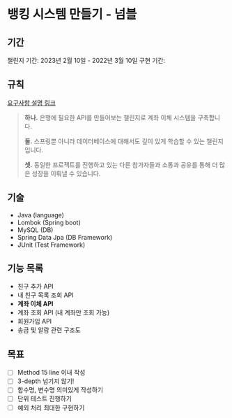 # 뱅킹 시스템 만들기 - 넘블

## 기간
챌린지 기간: 2023년 2월 10일 - 2022년 3월 10일
구현 기간:

## 규칙
[요구사항 설명 링크](https://www.numble.it/f769d79a-fad2-4314-b41c-e6403961a5d1)

> **하나.** 은행에 필요한 API를 만들어보는 챌린지로 계좌 이체 시스템을 구축합니다.
>
>**둘.** 스프링뿐 아니라 데이터베이스에 대해서도 깊이 있게 학습할 수 있는 챌린지입니다.
>
>**셋.** 동일한 프로젝트를 진행하고 있는 다른 참가자들과 소통과 공유를 통해 더 많은 성장을 이뤄낼 수 있습니다.

## 기술
- Java (language)
- Lombok (Spring boot)
- MySQL (DB)
- Spring Data Jpa (DB Framework)
- JUnit (Test Framework)

## 기능 목록
- 친구 추가 API
- 내 친구 목록 조회 API
- **계좌 이체 API**
- 계좌 조회 API (내 계좌만 조회 가능)
- 회원가입 API
- 송금 및 알람 관련 구조도

## 목표

- [ ]  Method 15 line 이내 작성
- [ ]  3-depth 넘기지 않기!
- [ ]  함수명, 변수명 의미있게 작성하기
- [ ]  단위 테스트 진행하기
- [ ]  예외 처리 최대한 구현하기
